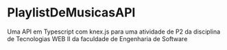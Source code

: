 # PlaylistDeMusicasAPI
Uma API em Typescript com knex.js para uma atividade de P2 da disciplina de Tecnologias WEB II da faculdade de Engenharia de Software
